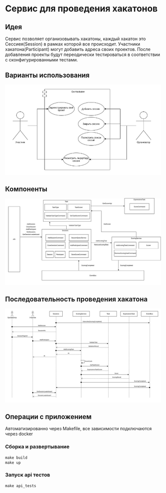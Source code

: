 # Сервис для проведения хакатонов

## Идея
Сервис позволяет организовывать хакатоны, каждый хакатон это Сессиея(Session) в рамках которой все происходит. Участники хакатона(Participant) могут добавить адреса своих проектов. После добавления проекты будут переодически тестироваться в соответствии с сконфигурированными тестами.

## Варианты использования
![Use Cases](docs/use_case.png)

## Компоненты
![Use Cases](docs/components.png)

## Последовательность проведения хакатона
![Use Cases](docs/sequence.png)

## Операции с приложением
Автоматизированно через Makefile, все зависимости подключаются через docker

### Сборка и развертывание
```
make build
make up
```

### Запуск api тестов
```
make api_tests
```